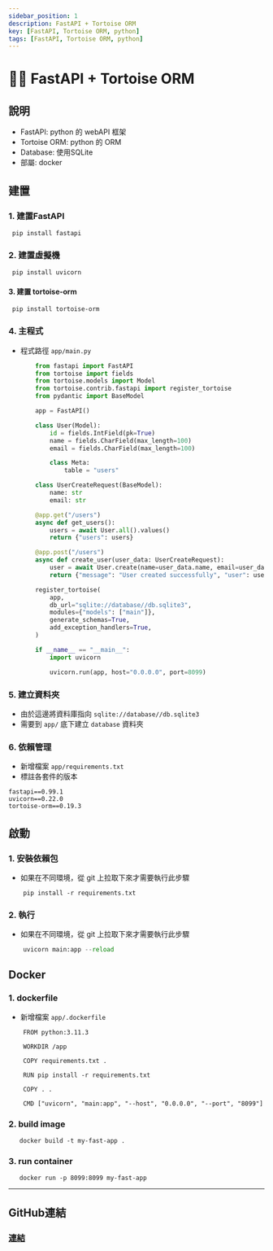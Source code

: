 ```yaml
---
sidebar_position: 1
description: FastAPI + Tortoise ORM
key: [FastAPI, Tortoise ORM, python]
tags: [FastAPI, Tortoise ORM, python]
---
```


# 👩‍💻 FastAPI + Tortoise ORM

## 說明

- FastAPI: python 的 webAPI 框架
- Tortoise ORM: python 的 ORM
- Database: 使用SQLite
- 部屬: docker

## 建置

### 1. 建置FastAPI

```shell
 pip install fastapi
```

### 2. 建置虛擬機

```shell
 pip install uvicorn
```

#### 3. 建置 tortoise-orm

```shell
 pip install tortoise-orm
```

### 4. 主程式

- 程式路徑 `app/main.py`

    ```python
        from fastapi import FastAPI
        from tortoise import fields
        from tortoise.models import Model
        from tortoise.contrib.fastapi import register_tortoise
        from pydantic import BaseModel

        app = FastAPI()

        class User(Model):
            id = fields.IntField(pk=True)
            name = fields.CharField(max_length=100)
            email = fields.CharField(max_length=100)

            class Meta:
                table = "users"

        class UserCreateRequest(BaseModel):
            name: str
            email: str

        @app.get("/users")
        async def get_users():
            users = await User.all().values()
            return {"users": users}

        @app.post("/users")
        async def create_user(user_data: UserCreateRequest):
            user = await User.create(name=user_data.name, email=user_data.email)
            return {"message": "User created successfully", "user": user}

        register_tortoise(
            app,
            db_url="sqlite://database//db.sqlite3",
            modules={"models": ["main"]},
            generate_schemas=True,
            add_exception_handlers=True,
        )

        if __name__ == "__main__":
            import uvicorn

            uvicorn.run(app, host="0.0.0.0", port=8099)

    ```

### 5. 建立資料夾

- 由於這邊將資料庫指向 `sqlite://database//db.sqlite3`
- 需要到 `app/` 底下建立 `database` 資料夾

### 6. 依賴管理

- 新增檔案 `app/requirements.txt`
- 標註各套件的版本

```shell
fastapi==0.99.1
uvicorn==0.22.0
tortoise-orm==0.19.3
```


## 啟動

### 1. 安裝依賴包

- 如果在不同環境，從 git 上拉取下來才需要執行此步驟

```shell
    pip install -r requirements.txt
```

### 2. 執行

- 如果在不同環境，從 git 上拉取下來才需要執行此步驟

```py
    uvicorn main:app --reload
```

## Docker

### 1. dockerfile

- 新增檔案 `app/.dockerfile`

```shell
    FROM python:3.11.3

    WORKDIR /app

    COPY requirements.txt .

    RUN pip install -r requirements.txt

    COPY . .

    CMD ["uvicorn", "main:app", "--host", "0.0.0.0", "--port", "8099"]
```

### 2. build image

```shell
   docker build -t my-fast-app .
```

### 3. run container

```shell
   docker run -p 8099:8099 my-fast-app
```

---

## GitHub連結

### [連結](https://github.com/LonelyYeezhiChicken/fastapi-Tortoise-ORM-test)